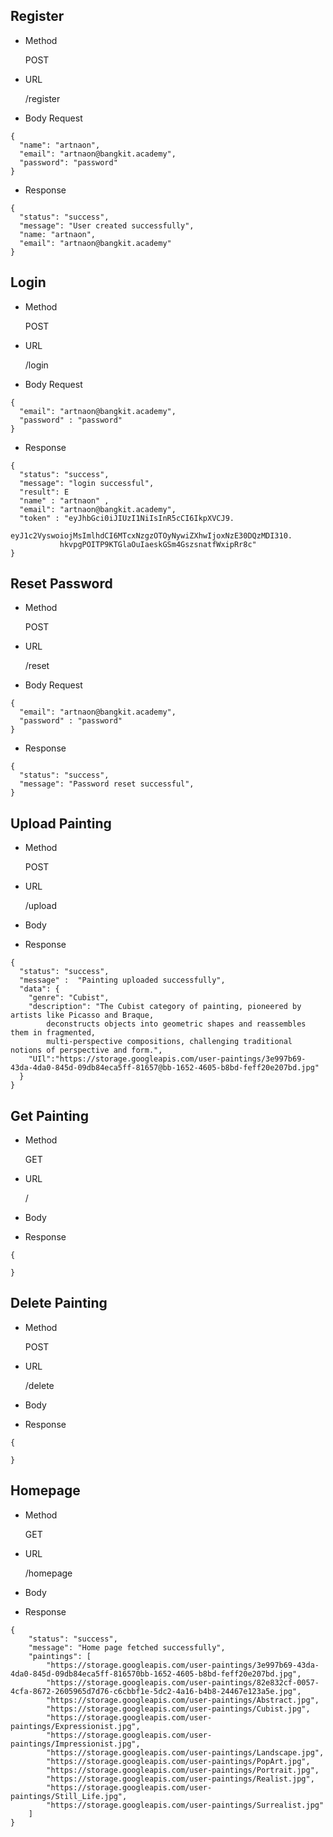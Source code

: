 ## Register
- Method

    POST
- URL

    /register

- Body Request

``` 
{
  "name": "artnaon",
  "email": "artnaon@bangkit.academy",
  "password": "password"
}
```

- Response

```
{
  "status": "success",
  "message": "User created successfully",
  "name: "artnaon",
  "email": "artnaon@bangkit.academy"
}
```

## Login
- Method

  POST

- URL

  /login

- Body Request

``` 
{
  "email": "artnaon@bangkit.academy",
  "password" : "password"
}
```

- Response

``` 
{
  "status": "success",
  "message": "login successful",
  "result": E
  "name" : "artnaon" ,
  "email": "artnaon@bangkit.academy",
  "token" : "eyJhbGci0iJIUzI1NiIsInR5cCI6IkpXVCJ9.
           eyJ1c2VyswoiojMsImlhdCI6MTcxNzgzOTOyNywiZXhwIjoxNzE30DQzMDI310.
           hkvpgPOITP9KTGlaOuIaeskGSm4GszsnatfWxipRr8c"
}
```

## Reset Password
- Method

  POST

- URL

  /reset

- Body Request

``` 
{
  "email": "artnaon@bangkit.academy",
  "password" : "password"
}
```

- Response

``` 
{
  "status": "success",
  "message": "Password reset successful",
}
```

## Upload Painting
- Method

  POST

- URL

  /upload

- Body 



- Response

``` 
{
  "status": "success",
  "message" :  "Painting uploaded successfully",
  "data": {
    "genre": "Cubist",
    "description": "The Cubist category of painting, pioneered by artists like Picasso and Braque,
        deconstructs objects into geometric shapes and reassembles them in fragmented,
        multi-perspective compositions, challenging traditional notions of perspective and form.",
    "UIl":"https://storage.googleapis.com/user-paintings/3e997b69-43da-4da0-845d-09db84eca5ff-81657@bb-1652-4605-b8bd-feff20e207bd.jpg"
  }
}
```

## Get Painting
- Method

  GET

- URL

  /

- Body 



- Response

``` 
{
 
}
```

## Delete Painting
- Method

  POST

- URL

  /delete

- Body 



- Response

``` 
{
 
}
```
## Homepage
- Method

  GET

- URL

  /homepage

- Body 



- Response

``` 
{
    "status": "success",
    "message": "Home page fetched successfully",
    "paintings": [
        "https://storage.googleapis.com/user-paintings/3e997b69-43da-4da0-845d-09db84eca5ff-816570bb-1652-4605-b8bd-feff20e207bd.jpg",
        "https://storage.googleapis.com/user-paintings/82e832cf-0057-4cfa-8672-2605965d7d76-c6cbbf1e-5dc2-4a16-b4b8-24467e123a5e.jpg",
        "https://storage.googleapis.com/user-paintings/Abstract.jpg",
        "https://storage.googleapis.com/user-paintings/Cubist.jpg",
        "https://storage.googleapis.com/user-paintings/Expressionist.jpg",
        "https://storage.googleapis.com/user-paintings/Impressionist.jpg",
        "https://storage.googleapis.com/user-paintings/Landscape.jpg",
        "https://storage.googleapis.com/user-paintings/PopArt.jpg",
        "https://storage.googleapis.com/user-paintings/Portrait.jpg",
        "https://storage.googleapis.com/user-paintings/Realist.jpg",
        "https://storage.googleapis.com/user-paintings/Still_Life.jpg",
        "https://storage.googleapis.com/user-paintings/Surrealist.jpg"
    ]
}
```
